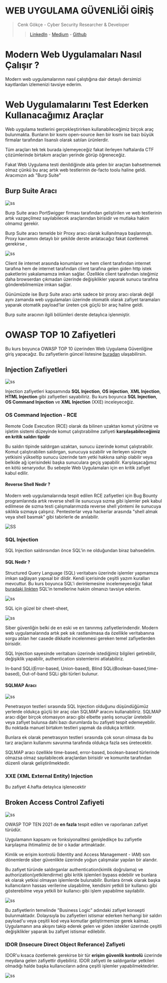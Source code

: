 #  WEB UYGULAMA GÜVENLİĞİ GİRİŞ 
> Cenk Gökçe - Cyber Security Researcher & Developer
> > [LinkedIn](https://www.linkedin.com/in/cenk-gokce-345b88190)  - [Medium](https://cnkgkce.medium.com/) - [Github](https://github.com/cnkgkce/)

# Modern Web Uygulamaları Nasıl Çalışır ?

Modern web uygulamalarının nasıl çalıştığına dair detaylı dersimizi kayıtlardan izlemenizi tavsiye ederim.

# Web Uygulamalarını Test Ederken Kullanacağımız Araçlar

Web uygulama testlerini gerçekleştirirken kullanabileceğimiz birçok araç bulunmakta. Bunların bir kısmı open-source iken bir kısmı ise bazı büyük firmalar tarafından lisanslı olarak satılan ürünlerdir.

Tüm araçları tek tek burada işlemeyeceğiz fakat ilerleyen haftalarda CTF çözümlerinde birtakım araçları yerinde görüp öğreneceğiz.

Fakat Web Uygulama testi denildiğinde akla gelen bir araçtan bahsetmemek olmaz çünkü bu araç artık web testlerinin de-facto toolu haline geldi. Aracımızın adı "Burp Suite"

## Burp Suite Aracı
![ss](ss/burp.png)

Burp Suite aracı PortSwigger firması tarafından geliştirilen ve web testlerinin artık vazgeçilmez sayılabilecek araçlarından birisidir ve mutlaka hakim olmamız gerekir.

Burp Suite aracı temelde bir Proxy aracı olarak kullanılmaya başlanmıştı. Proxy kavramını detaylı bir şekilde derste anlatacağız fakat özetlemek gerekirse ,

![ss](ss/proxy.png)

Client ile internet arasında konumlanır ve hem client tarafından internet tarafına hem de internet tarafından client tarafına gelen giden http istek paketlerini yakalamamıza imkan sağlar. Özellikle client tarafından isteğimiz daha browserdan çıkmadan üzerinde değişiklikler yaparak sunucu tarafına gönderebilmemize imkan sağlar.

Günümüzde ise Burp Suite aracı artık sadece bir proxy aracı olarak değil aynı zamanda web uygulamaları üzerinde otomatik olarak zafiyet taramaları yaparak otomatik payload'lar üreten çok güçlü bir araç haline geldi.

Burp suite aracının ilgili bölümleri derste detaylıca işlenmiştir.


# OWASP TOP 10 Zafiyetleri
Bu kurs boyunca OWASP TOP 10 üzerinden Web Uygulama Güvenliğine giriş yapacağız. Bu zafiyetlerin güncel listesine [buradan](https://owasp.org/Top10/) ulaşabilirsin.

## Injection Zafiyetleri
![ss](ss/sql.jpg)

Injection zafiyetleri kapsamında **SQL Injection**, **OS injection**, **XML Injection**, **HTML Injection** gibi zafiyetleri sayabiliriz. Bu kurs boyunca **SQL Injection**, **OS Command Injection** ve **XML Injection** (XXE) inceleyeceğiz.

### OS Command Injection - RCE 
Remote Code Execution (RCE) olarak da bilinen uzaktan komut yürütme ve işletim sistemi düzeyinde komut çalıştırabilme zafiyeti **karşılaşabileceğimiz en kritik saldırı tipidir**

Bu saldırı tipinde saldırgan uzaktan, sunucu üzerinde komut çalıştırabilir. Komut çalıştırabilen saldırgan, sunucuya sızabilir ve ilerleyen süreçte yetkisini yükseltip sunucu üzerinde tam yetki hakkına sahip olabilir veya belkide ağ içerisindeki başka sunuculara geçiş yapabilir. Karşılaşacağımız en kötü senaryodur. Bu sebeple Web Uygulamaları için en kritik zafiyet kabul edilir.

#### Reverse Shell Nedir ?
Modern web uygulamalarında tespit edilen RCE zafiyetleri için Bug Bounty programlarında artık reverse shell ile sunucuya sızma gibi işlemler pek kabul edilmese de sızma testi çalışmalarımızda reverse shell yöntemi ile sunucuya sıklıkla sızmaya çalışırız. Pentesterlar veya hackerlar arasında "shell almak veya shell basmak" gibi tabirlerle de anılabilir.

![SS](ss/revshell.drawio.png)


### SQL Injection
SQL Injection saldırısından önce SQL'in ne olduğundan biraz bahsedelim.

#### SQL Nedir ?
Structured Query Language (SQL) veritabanı üzerinde işlemler yapmamıza imkan sağlayan yapısal bir dildir. Kendi içerisinde çeşitli yazım kuralları mevcuttur. Bu kurs boyunca SQL'i derinlemesine incelemeyeceğiz fakat [buradaki linkten](https://www.w3schools.com/sql/) SQL'in temellerine hakim olmanızı tavsiye ederim.

![ss](ss/esq.png)

SQL için güzel bir cheet-sheet,

![ss](ss/sql.png)

Siber güvenliğin belki de en eski ve en tanınmış zafiyetlerindendir. Modern web uygulamalarında artık pek sık rastlanılmasa da özellikle veritabanına sorgu atılan her casede dikkatle incelenmesi gereken temel zafiyetlerden birisidir.

SQL Injection sayesinde veritabanı üzerinde istediğimiz bilgileri getirebilir, değişiklik yapabilir, authentication sistemlerini atlatabiliriz.

In-band SQLi(Error-based, Union-based), Blind SQLi(Boolean-based,time-based), Out-of-band SQLi gibi türleri bulunur.

#### SQLMAP Aracı

![ss](ss/sqlmap.png)

Penetrasyon testleri sırasında SQL Injection olduğunu düşündüğümüz yerlerde oldukça güçlü bir araç olan SQLMAP aracını kullanabiliriz. SQLMAP aracı diğer birçok otomasyon aracı gibi elbette yanlış sonuçlar üretebilir veya zafiyet bulunsa dahi bazı durumlarda bu zafiyeti tespit edemeyebilir. Bu noktada manuel birtakım testleri yapmak da oldukça kritiktir.

Bunlara ek olarak penetrasyon testleri sırasında çok sorun olmasa da bu tarz araçların kullanımı savunma tarafında oldukça fazla ses üretecektir.

SQLMAP aracı özellikle time-based, error-based, boolean-based türlerinde olmazsa olmaz sayılabilecek araçlardan birisidir ve komunite tarafından düzenli olarak geliştirilmektedir.

### XXE (XML External Entity) Injection
Bu zafiyet 4.hafta detaylıca işlenecektir


## Broken Access Control Zafiyeti
![ss](ss/broken.jpg)

OWASP TOP TEN 2021 de **en fazla** tespit edilen ve raporlanan zafiyet türüdür. 

Uygulamanın kapsamı ve fonksiyonalitesi genişledikçe bu zafiyetle karşılaşma ihtimalimiz de bir o kadar artmaktadır. 

Kimlik ve erişim kontrolü (Identity and Access Management - IAM) son dönemlerde siber güvenlikte üzerinde yoğun çalışmalar yapılan bir alandır.

Bu zafiyet türünde saldırganlar authentication(kimlik doğrulama)  ve authorization(yetkilendirme) gibi kritik işlemleri bypass edebilir ve bunlara ek olarak yetkisi olmayan işlemlerde bulunabilir. Bunlara örnek olarak başka kullanıcıların hassas verilerine ulaşabilme, kendisini yetkili bir kullanıcı gibi gösterebilme veya yetkili bir kullanıcı gibi işlem yapabilme 
sayılabilir.

![ss](ss/logic.png)

Bu zafiyetlerin temelinde "Business Logic" adındaki zafiyet konsepti bulunmaktadır. Dolayısıyla bu zafiyetleri istismar ederken herhangi bir saldırı payload'u veya çeşitli kod  veya komutlar geliştirmemize gerek kalmaz. Uygulamanın ana akışını takip ederek gelen ve giden istekler üzerinde çeşitli değişiklikler yaparak bu zafiyet istismar edilebilir.

### IDOR (Insecure Direct Object Referance) Zafiyeti

IDOR'u kısaca özetlemek gerekirse bir tür **erişim güvenlik kontrolü** üzerinde meydana gelen zafiyettir diyebiliriz. IDOR zafiyeti ile saldırganlar yetkileri olmadığı halde başka kullanıcıların adına çeşitli işlemler yapabilmektedirler.

![ss](ss/idor.jpg)


